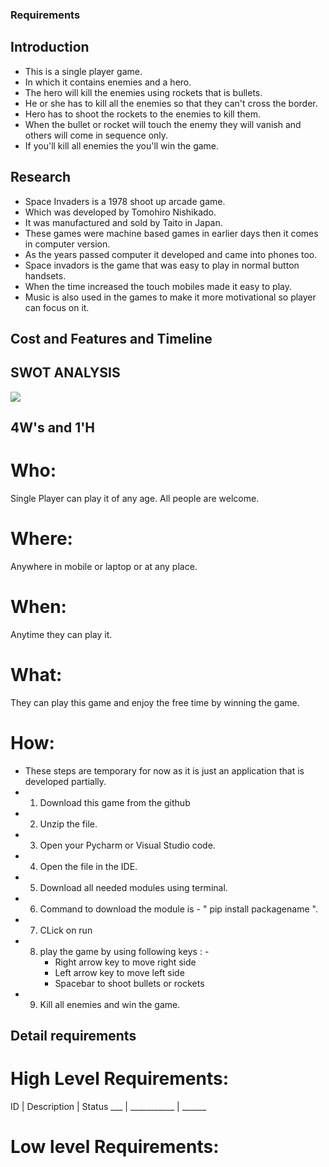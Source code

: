 ### Requirements

## Introduction
* This is a single player game.
* In which it contains enemies and a hero.
* The hero will kill the enemies using rockets that is bullets.
* He or she has to kill all the enemies so that they can't cross the border. 
* Hero has to shoot the rockets to the enemies to kill them. 
* When the bullet or rocket will touch the enemy they will vanish and others will come in sequence only.
* If you'll kill all enemies the you'll win the game.

## Research
* Space Invaders is a 1978 shoot up arcade game.
* Which was developed by Tomohiro Nishikado. 
* It was manufactured and sold by Taito in Japan.
* These games were machine based games in earlier days then it comes in computer version.
* As the years passed computer it developed and came into phones too.
* Space invadors is the game that was easy to play in normal button handsets.
* When the time increased the touch mobiles made it easy to play.
* Music is also used in the games to make it more motivational so player can focus on it.


## Cost and Features and Timeline

## SWOT ANALYSIS
![](https://github.com/ShivaniSharma11/ShivaniProject/blob/master/Images/Swot.png)

## 4W's and 1'H
# Who:
 Single Player can play it of any age. All people are welcome.
# Where:
Anywhere in mobile or laptop or at any place.
# When:
Anytime they can play it.
# What:
They can play this game and enjoy the free time by winning the game.  
# How:
* These steps are temporary for now as it is just an application that is developed partially. 
* 1. Download this game from the github
* 2. Unzip the file.
* 3. Open your Pycharm or Visual Studio code.
* 4. Open the file in the IDE.
* 5. Download all needed modules using terminal.
* 6. Command to download the module is  - " pip install packagename ".
* 7. CLick on run 
* 8. play the game by using following keys : - 
      * Right arrow key to move right side
      * Left arrow key to move left side
      * Spacebar to shoot bullets or rockets
* 9. Kill all enemies and win the game.

## Detail requirements
# High Level Requirements:

ID | Description | Status
___ | ___________ | ______
# Low level Requirements:

